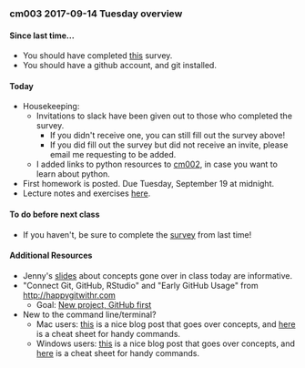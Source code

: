 
### cm003 2017-09-14 Tuesday overview

#### Since last time...

- You should have completed [this](https://goo.gl/forms/dBcmAvIuEsXzxU7D2) survey.
- You should have a github account, and git installed.

#### Today

- Housekeeping:
    - Invitations to slack have been given out to those who completed the survey.
        - If you didn't receive one, you can still fill out the survey above!
        - If you did fill out the survey but did not receive an invite, please email me requesting to be added.
    - I added links to python resources to [cm002](cm002_r-studio-intro.html), in case you want to learn about python.
- First homework is posted. Due Tuesday, September 19 at midnight.
- Lecture notes and exercises [here](cm003-notes_and_exercises.html).

#### To do before next class

- If you haven't, be sure to complete the [survey](https://goo.gl/forms/dBcmAvIuEsXzxU7D2) from last time!

#### Additional Resources

- Jenny's [slides](https://speakerdeck.com/jennybc/happy-git-and-github-for-the-user) about concepts gone over in class today are informative.
- "Connect Git, GitHub, RStudio" and "Early GitHub Usage" from  <http://happygitwithr.com>
    - Goal: [New project, GitHub first](http://happygitwithr.com/new-github-first.html)
- New to the command line/terminal?
    - Mac users: [this](http://www.macworld.co.uk/feature/mac-software/how-use-terminal-on-mac-3608274/) is a nice blog post that goes over concepts, and [here](https://gist.github.com/poopsplat/7195274) is a cheat sheet for handy commands. 
    - Windows users: [this](https://www.bleepingcomputer.com/tutorials/windows-command-prompt-introduction/) is a nice blog post that goes over concepts, and [here](http://simplyadvanced.net/blog/cheat-sheet-for-windows-command-prompt/) is a cheat sheet for handy commands.
